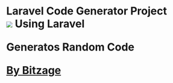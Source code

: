 <h1>Laravel Code Generator Project <br>
<img src="http://bitzage.info/img/laravel/7DayGymPass.png"> </img>
Using Laravel 

Generatos Random Code<br>

<a href="bitzage.com">By Bitzage</a></h1>
